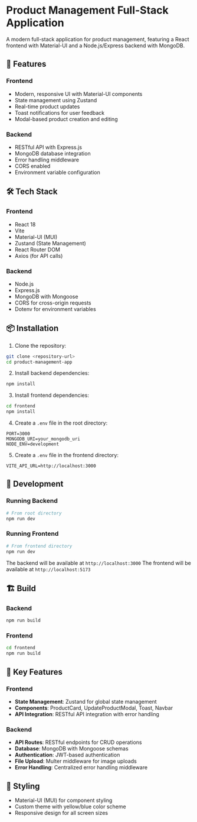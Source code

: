 # Product Management Full-Stack Application

A modern full-stack application for product management, featuring a React frontend with Material-UI and a Node.js/Express backend with MongoDB.

## 🚀 Features

### Frontend
- Modern, responsive UI with Material-UI components
- State management using Zustand
- Real-time product updates
- Toast notifications for user feedback
- Modal-based product creation and editing

### Backend
- RESTful API with Express.js
- MongoDB database integration
- Error handling middleware
- CORS enabled
- Environment variable configuration

## 🛠️ Tech Stack

### Frontend
- React 18
- Vite
- Material-UI (MUI)
- Zustand (State Management)
- React Router DOM
- Axios (for API calls)

### Backend
- Node.js
- Express.js
- MongoDB with Mongoose
- CORS for cross-origin requests
- Dotenv for environment variables

## 📦 Installation

1. Clone the repository:
```bash
git clone <repository-url>
cd product-management-app
```

2. Install backend dependencies:
```bash
npm install
```

3. Install frontend dependencies:
```bash
cd frontend
npm install
```

4. Create a `.env` file in the root directory:
```env
PORT=3000
MONGODB_URI=your_mongodb_uri
NODE_ENV=development
```

5. Create a `.env` file in the frontend directory:
```env
VITE_API_URL=http://localhost:3000
```

## 🚀 Development

### Running Backend
```bash
# From root directory
npm run dev
```

### Running Frontend
```bash
# From frontend directory
npm run dev
```

The backend will be available at `http://localhost:3000`
The frontend will be available at `http://localhost:5173`

## 🏗️ Build

### Backend
```bash
npm run build
```

### Frontend
```bash
cd frontend
npm run build
```

## 🔑 Key Features

### Frontend
- **State Management**: Zustand for global state management
- **Components**: ProductCard, UpdateProductModal, Toast, Navbar
- **API Integration**: RESTful API integration with error handling

### Backend
- **API Routes**: RESTful endpoints for CRUD operations
- **Database**: MongoDB with Mongoose schemas
- **Authentication**: JWT-based authentication
- **File Upload**: Multer middleware for image uploads
- **Error Handling**: Centralized error handling middleware

## 🎨 Styling

- Material-UI (MUI) for component styling
- Custom theme with yellow/blue color scheme
- Responsive design for all screen sizes



